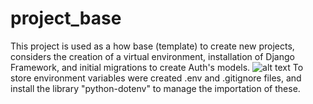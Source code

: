 # project_base
This project is used as a how base (template) to create new projects, considers the creation of a virtual environment, installation of Django Framework, and initial migrations to create Auth's models.
![alt text](https://portfolio-mparraf.herokuapp.com/static/img/django.png)
To store environment variables were created .env and .gitignore files, and install the library "python-dotenv" to manage the importation of these.